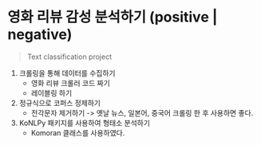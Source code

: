 # 영화 리뷰 감성 분석하기 (positive | negative)

> Text classification project

1. 크롤링을 통해 데이터를 수집하기
   - 영화 리뷰 크롤러 코드 짜기
   - 레이블링 하기
2. 정규식으로 코퍼스 정제하기
   - 전각문자 제거하기 -> 옛날 뉴스, 일본어, 중국어 크롤링 한 후 사용하면 좋다.
3. KoNLPy 패키지를 사용하여 형태소 분석하기
   - Komoran 클래스를 사용하였다.